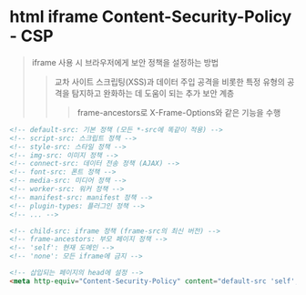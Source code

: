# html iframe Content-Security-Policy - CSP

> iframe 사용 시 브라우저에게 보안 정책을 설정하는 방법
>
> > 교차 사이트 스크립팅(XSS)과 데이터 주입 공격을 비롯한 특정 유형의 공격을 탐지하고 완화하는 데 도움이 되는 추가 보안 계층
> >
> > > frame-ancestors로 X-Frame-Options와 같은 기능을 수행

```html
<!-- default-src: 기본 정책 (모든 *-src에 똑같이 적용) -->
<!-- script-src: 스크립트 정책 -->
<!-- style-src: 스타일 정책 -->
<!-- img-src: 이미지 정책 -->
<!-- connect-src: 데이터 전송 정책 (AJAX) -->
<!-- font-src: 폰트 정책 -->
<!-- media-src: 미디어 정책 -->
<!-- worker-src: 워커 정책 -->
<!-- manifest-src: manifest 정책 -->
<!-- plugin-types: 플러그인 정책 -->
<!-- ... -->

<!-- child-src: iframe 정책 (frame-src의 최신 버전) -->
<!-- frame-ancestors: 부모 페이지 정책 -->
<!-- 'self': 현재 도메인 -->
<!-- 'none': 모든 iframe에 금지 -->

<!-- 삽입되는 페이지의 head에 설정 -->
<meta http-equiv="Content-Security-Policy" content="default-src 'self'; img-src https://*; child-src 'none';" />
```
